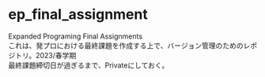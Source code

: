 # ep_final_assignment
Expanded Programing Final Assignments<br>
これは、発プロにおける最終課題を作成する上で、バージョン管理のためのレポジトリ。2023/春学期<br>
最終課題締切日が過ぎるまで、Privateにしておく。
